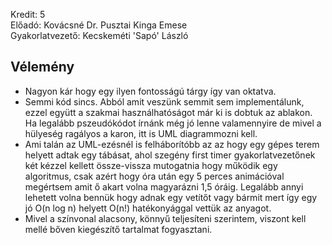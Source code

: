 Kredit: 5\
Előadó: Kovácsné Dr. Pusztai Kinga Emese\
Gyakorlatvezető: Kecskeméti 'Sapó' László

## Vélemény
- Nagyon kár hogy egy ilyen fontosságú tárgy így van oktatva.
- Semmi kód sincs. Abból amit veszünk semmit sem implementálunk, ezzel együtt a szakmai használhatóságot már ki is dobtuk az ablakon. Ha legalább pszeudókódot írnánk még jó lenne valamennyire de mivel a hülyeség ragályos a karon, itt is UML diagrammozni kell.
- Ami talán az UML-ezésnél is felháborítóbb az az hogy egy gépes terem helyett adtak egy tábásat, ahol szegény first timer gyakorlatvezetőnek két kézzel kellett össze-vissza mutogatnia hogy működik egy algoritmus, csak azért hogy óra után egy 5 perces animációval megértsem amit ő akart volna magyarázni 1,5 óráig. Legalább annyi lehetett volna bennük hogy adnak egy vetítőt vagy bármit mert így egy jó O(n log n) helyett O(n!) hatékonyággal vettük az anyagot.
- Mivel a színvonal alacsony, könnyű teljesíteni szerintem, viszont kell mellé bőven kiegészítő tartalmat fogyasztani.
